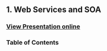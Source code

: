 ## 1. Web Services and SOA
### [View Presentation online](https://github.com/TelerikAcademy/Web-Services-and-Cloud/blob/master/1.%20Web-Services-and-SOA/Web-Services-and-SOA.pptx?raw=true)
### Table of Contents
